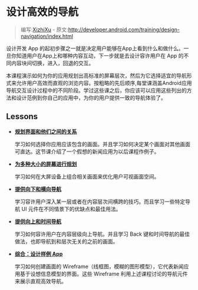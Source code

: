 # 设计高效的导航

> 编写:[XizhiXu](https://github.com/XizhiXu) - 原文:<http://developer.android.com/training/design-navigation/index.html>

设计开发 App 的起初步骤之一就是决定用户能够在App上看到什么和做什么。一旦你知道用户在App上和哪种内容互动，下一步就是去设计容许用户在 App 的不同内容块间切换，进入，回退的交互。

本课程演示如何为你的应用规划出高标准的屏幕层次，然后为它选择适宜的导航形式来允许用户高效而直观的浏览内容。按粗略的先后顺序,每堂课涵盖Android应用导航交互设计过程中的不同阶段。学过这些课之后，你应该可以应用这些列出的方法和设计范例到你自己的应用中，为你的用户提供一致的导航体验了。

## Lessons

* [**规划界面和他们之间的关系**](screen-planning.html)

  学习如何选择你应用应该包含的画面。并且学习如何决定某个画面对其他画面可直达。这节课介绍了一个假想的新闻应用为以后课程作例子。


* [**为多种大小的屏幕进行规划**](multi-sizes.html)

  学习如何在大屏设备上组合相关画面来优化用户可视画面空间。


* [**提供向下和横向导航**](descendant-lateral.html)

  学习容许用户深入某一层或者在内容层次间横跨的技巧。而且学习一些特定导航 UI 元件在不同情景下的优缺点和最佳用法。


* [**提供向上和时间导航**](ancestral-temporal.html)

  学习如何容许用户在内容层级向上导航。并且学习 Back 键和时间导航的最佳做法，也即导航到和层次无关的之前的画面。


* [**综合：设计样例 App**](wireframing.html)

  学习如何创建画面的 Wireframe（线框图，模糊的图形模型），它代表新闻应用基于设想信息模型的界面。这些 Wireframe 利用上述课程讨论的导航元件来展示直观高效导航。
